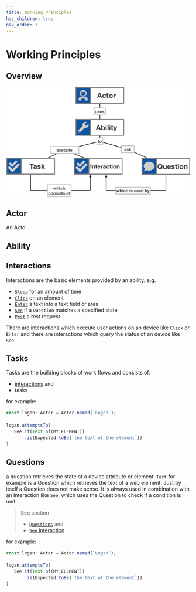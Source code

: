 ```yaml
---
title: Working Principles
has_children: true
nav_order: 3
---
```

# Working Principles

## Overview

![Overview](res/images/Screenplay.png)

## Actor

An Acto

## Ability

## Interactions

Interactions are the basic elements provided by an ability.
 e.g.
 - [`Sleep`](docs/features/interactions/general/SLEEP.md) for an amount of time
 - [`Click`](docs/features/interactions/web/CLICK.md) on an element
 - [`Enter`](docs/features/interactions/web/ENTER.md) a text into a text field or area
 - [`See`](docs/features/interactions/general/SEE.md) if a `Question` matches a specified state
 - [`Post`](docs/features/interactions/rest/POST.md) a rest request
 
 There are interactions which execute user actions on an device like `Click` or `Enter`
 and there are interactions which query the status of an device like `See`.
 
 ## Tasks
 
 Tasks are the building blocks of work flows and consists of:
 - [interactions](basics/INTERACTIONS.md) and
 - tasks
 
  for example:
  ```typescript
 const logan: Actor = Actor.named(`Logan`);
 
 logan.attemptsTo(
     See.if(Text.of(MY_ELEMENT))
         .is(Expected.toBe(`the text of the element`))
 )
 ```
 
 ## Questions
 
 a question retrieves the state of a device attribute or element.
 `Text` for example is a Question which retrieves the text of a web element. 
 Just by itself a Question does not make sense.
 It is always used in combination with an Interaction like `See`, which uses the Question to check if a condition is met.
 
> See section 
> - [`Questions`](basics/QUESTIONS.md) and
> - [`See` Interaction](docs/features/interactions/general/SEE.md) 
 
for example:
 ```typescript
const logan: Actor = Actor.named(`Logan`);

logan.attemptsTo(
    See.if(Text.of(MY_ELEMENT))
        .is(Expected.toBe(`the text of the element`))
)
```